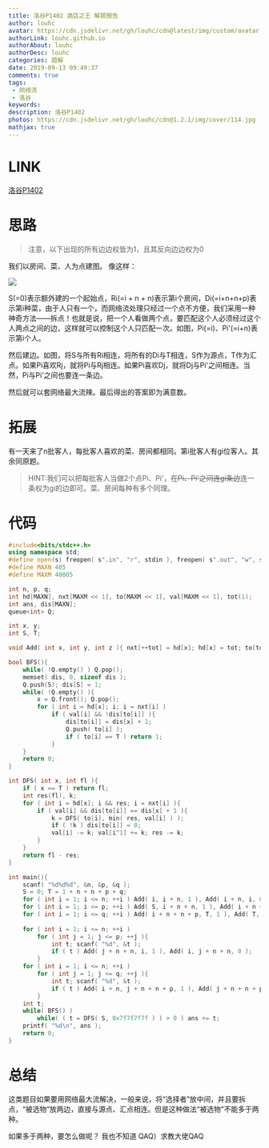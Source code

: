 ```yaml
---
title: 洛谷P1402 酒店之王 解题报告
author: louhc
avatar: https://cdn.jsdelivr.net/gh/louhc/cdn@latest/img/custom/avatar.jpg
authorLink: louhc.github.io
authorAbout: louhc
authorDesc: louhc
categories: 题解
date: 2019-09-13 09:49:37
comments: true
tags: 
 - 网络流
 - 洛谷
keywords: 
description: 洛谷P1402
photos: https://cdn.jsdelivr.net/gh/louhc/cdn@1.2.1/img/cover/114.jpg
mathjax: true
---
```


# LINK

[洛谷P1402](https://www.luogu.com.cn/problem/P1402)  

# 思路

> 注意，以下出现的所有边边权皆为1，且其反向边边权为0

我们以房间、菜、人为点建图。
像这样：

![](https://img2018.cnblogs.com/blog/1431616/201812/1431616-20181214131744366-1260908236.png)

S(=0)表示额外建的一个起始点，Ri(=i + n + n)表示第i个房间，Di(=i+n+n+p)表示第i种菜，由于人只有一个，而网络流处理只经过一个点不方便，我们采用一种神奇方法——拆点！也就是说，把一个人看做两个点，要匹配这个人必须经过这个人两点之间的边，这样就可以控制这个人只匹配一次。如图，Pi(=i)、Pi'(=i+n)表示第i个人。

然后建边。如图，将S与所有Ri相连，将所有的Di与T相连，S作为源点，T作为汇点。如果Pi喜欢Rj，就将Pi与Rj相连。如果Pi喜欢Dj，就将Dj与Pi'之间相连。当然，Pi与Pi'之间也要连一条边。

然后就可以套网络最大流辣。最后得出的答案即为满意数。

# 拓展

有一天来了n批客人，每批客人喜欢的菜、房间都相同。第i批客人有gi位客人。其余同原题。

> HINT:我们可以把每批客人当做2个点Pi、Pi'，~~在Pi、Pi'之间连gi条边~~连一条权为gi的边即可。菜、房间每种有多个同理。

# 代码

```cpp
#include<bits/stdc++.h>
using namespace std;
#define open(s) freopen( s".in", "r", stdin ), freopen( s".out", "w", stdout )
#define MAXN 405
#define MAXM 40005

int n, p, q;
int hd[MAXN], nxt[MAXM << 1], to[MAXM << 1], val[MAXM << 1], tot(1);
int ans, dis[MAXN];
queue<int> Q;

int x, y;
int S, T;

void Add( int x, int y, int z ){ nxt[++tot] = hd[x]; hd[x] = tot; to[tot] = y; val[tot] = z; }

bool BFS(){
	while( !Q.empty() ) Q.pop();
	memset( dis, 0, sizeof dis );
	Q.push(S); dis[S] = 1;
	while( !Q.empty() ){
		x = Q.front(); Q.pop();
		for ( int i = hd[x]; i; i = nxt[i] )
			if ( val[i] && !dis[to[i]] ){
				dis[to[i]] = dis[x] + 1;
				Q.push( to[i] );
				if ( to[i] == T ) return 1;
			}
	}
	return 0;
}

int DFS( int x, int fl ){
	if ( x == T ) return fl;
	int res(fl), k;
	for ( int i = hd[x]; i && res; i = nxt[i] ){
		if ( val[i] && dis[to[i]] == dis[x] + 1 ){
			k = DFS( to[i], min( res, val[i] ) );
			if ( !k ) dis[to[i]] = 0;
			val[i] -= k; val[i^1] += k; res -= k;
		}
	}
	return fl - res;
}

int main(){
	scanf( "%d%d%d", &n, &p, &q );
	S = 0; T = 1 + n + n + p + q;
	for ( int i = 1; i <= n; ++i ) Add( i, i + n, 1 ), Add( i + n, i, 0 );
	for ( int i = 1; i <= p; ++i ) Add( S, i + n + n, 1 ), Add( i + n + n, S, 0 );
	for ( int i = 1; i <= q; ++i ) Add( i + n + n + p, T, 1 ), Add( T, i + n + n + p, 0 );
	
	for ( int i = 1; i <= n; ++i )
		for ( int j = 1; j <= p; ++j ){
			int t; scanf( "%d", &t );
			if ( t ) Add( j + n + n, i, 1 ), Add( i, j + n + n, 0 );
		}
	for ( int i = 1; i <= n; ++i )
		for ( int j = 1; j <= q; ++j ){
			int t; scanf( "%d", &t );
			if ( t ) Add( i + n, j + n + n + p, 1 ), Add( j + n + n + p, i + n, 0 );
		}
	int t;
	while( BFS() )
		while( ( t = DFS( S, 0x7f7f7f7f ) ) > 0 ) ans += t;
	printf( "%d\n", ans );
	return 0;
}

```

# 总结

这类题目如果要用网络最大流解决，一般来说，将“选择者”放中间，并且要拆点，“被选物”放两边，直接与源点、汇点相连。但是这种做法“被选物”不能多于两种。

如果多于两种，要怎么做呢？ 我也不知道 QAQ）求教大佬QAQ